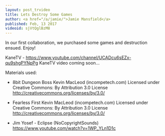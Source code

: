 ```yaml
---
layout: post_trvideo
title: Lets Destroy Some Games
author: <a href="/a/jamie/">Jamie Mansfield</a>
published: Feb, 13 2017
videoid: sjVtQglBzM8
---
```

In our first collaboration, we purchased some games and destruction ensued. Enjoy!

KaneTV - https://www.youtube.com/channel/UCADcu6sEZx-qu9shgPYNpPg
KaneTV video coming soon...

Materials used:

- 8bit Dungeon Boss Kevin MacLeod (incompetech.com)
  Licensed under Creative Commons: By Attribution 3.0 License
  http://creativecommons.org/licenses/by/3.0/

- Fearless First Kevin MacLeod (incompetech.com)
  Licensed under Creative Commons: By Attribution 3.0 License
  http://creativecommons.org/licenses/by/3.0/

- Jim Yosef - Eclipse (NoCopyrightSounds)
  https://www.youtube.com/watch?v=1WP_YLn1D1c
